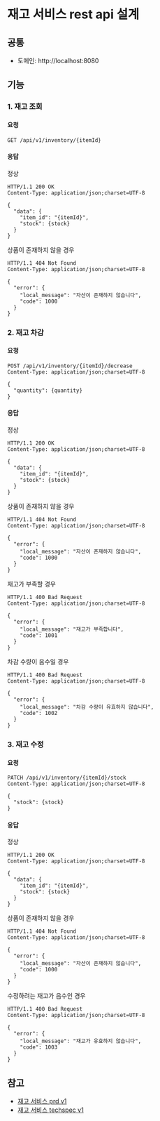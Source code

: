 # 재고 서비스 rest api 설계
## 공통
- 도메인: http://localhost:8080

## 기능
### 1. 재고 조회

#### 요청

```http request
GET /api/v1/inventory/{itemId}
```

#### 응답

정상

```http
HTTP/1.1 200 OK
Content-Type: application/json;charset=UTF-8

{
  "data": {
    "item_id": "{itemId}",
    "stock": {stock}
  }
}
```

상품이 존재하지 않을 경우
```http
HTTP/1.1 404 Not Found
Content-Type: application/json;charset=UTF-8

{
  "error": {
    "local_message": "자산이 존재하지 않습니다",
    "code": 1000
  }
}
```

### 2. 재고 차감

#### 요청

```http request
POST /api/v1/inventory/{itemId}/decrease
Content-Type: application/json;charset=UTF-8

{
  "quantity": {quantity}
}
```

#### 응답

정상
```http request
HTTP/1.1 200 OK
Content-Type: application/json;charset=UTF-8

{
  "data": {
    "item_id": "{itemId}",
    "stock": {stock}
  }
}
```

상품이 존재하지 않을 경우
```http
HTTP/1.1 404 Not Found
Content-Type: application/json;charset=UTF-8

{
  "error": {
    "local_message": "자산이 존재하지 않습니다",
    "code": 1000
  }
}
```

재고가 부족할 경우
```http
HTTP/1.1 400 Bad Request
Content-Type: application/json;charset=UTF-8

{
  "error": {
    "local_message": "재고가 부족합니다",
    "code": 1001
  }
}
```

차감 수량이 음수일 경우
```http
HTTP/1.1 400 Bad Request
Content-Type: application/json;charset=UTF-8

{
  "error": {
    "local_message": "차감 수량이 유효하지 않습니다",
    "code": 1002
  }
}
```

### 3. 재고 수정

#### 요청

```http request
PATCH /api/v1/inventory/{itemId}/stock
Content-Type: application/json;charset=UTF-8

{
  "stock": {stock}
}
```

#### 응답

정상
```http request
HTTP/1.1 200 OK
Content-Type: application/json;charset=UTF-8

{
  "data": {
    "item_id": "{itemId}",
    "stock": {stock}
  }
}
```

상품이 존재하지 않을 경우
```http
HTTP/1.1 404 Not Found
Content-Type: application/json;charset=UTF-8

{
  "error": {
    "local_message": "자산이 존재하지 않습니다",
    "code": 1000
  }
}
```

수정하려는 재고가 음수인 경우
```http
HTTP/1.1 400 Bad Request
Content-Type: application/json;charset=UTF-8

{
  "error": {
    "local_message": "재고가 유효하지 않습니다",
    "code": 1003
  }
}
```


## 참고
- [재고 서비스 prd v1](../prd/재고서비스_prd_v1.md)
- [재고 서비스 techspec v1](../techspec/재고서비스_techspec_v1.md)
```
